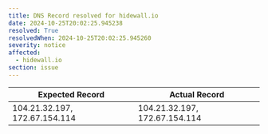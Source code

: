 ```yaml
---
title: DNS Record resolved for hidewall.io
date: 2024-10-25T20:02:25.945238
resolved: True
resolvedWhen: 2024-10-25T20:02:25.945260
severity: notice
affected:
  - hidewall.io
section: issue
---
```


| Expected Record  | Actual Record  |
|------------------|----------------|
| 104.21.32.197, 172.67.154.114 | 104.21.32.197, 172.67.154.114 |
